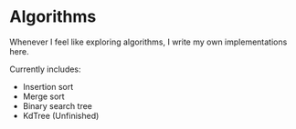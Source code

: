# Algorithms
Whenever I feel like exploring algorithms, I write my own implementations here.

Currently includes:
- Insertion sort
- Merge sort
- Binary search tree
- KdTree (Unfinished)
